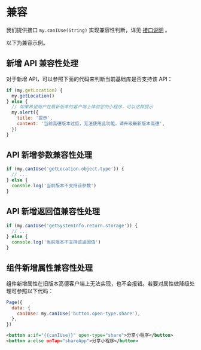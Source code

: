 # 兼容

我们提供接口 `my.canIUse(String)` 实现兼容性判断，详见 [接口说明](../api/canIUse) 。

以下为兼容示例。

## 新增 API 兼容性处理

对于新增 API，可以参照下面的代码来判断当前基础库是否支持该 API：

```javascript
if (my.getLocation) {
  my.getLocation()
} else {
  // 如果希望用户在最新版本的客户端上体验您的小程序，可以这样提示
  my.alert({
    title: '提示',
    content: '当前高德版本过低，无法使用此功能，请升级最新版本高德',
  })
}
```

## API 新增参数兼容性处理

```javascript
if (my.canIUse('getLocation.object.type')) {
  // ...
} else {
  console.log('当前版本不支持该参数')
}
```

## API 新增返回值兼容性处理

```javascript
if (my.canIUse('getSystemInfo.return.storage')) {
  // ...
} else {
  console.log('当前版本不支持该返回值')
}
```

## 组件新增属性兼容性处理

组件新增属性在旧版本高德客户端上无法实现，也不会报错。若要对属性做降级处理可参照以下代码：

```javascript
Page({
  data: {
    canIUse: my.canIUse('button.open-type.share'),
  },
})
```

```xml
<button a:if="{{canIUse}}" open-type="share">分享小程序</button>
<button a:else onTap="shareApp">分享小程序</button>
```


